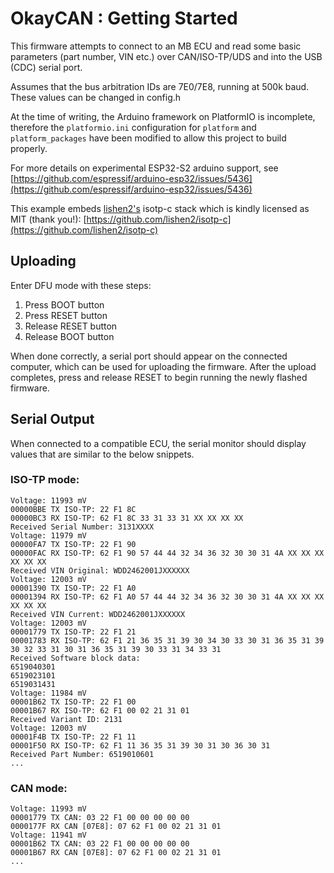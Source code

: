 # OkayCAN : Getting Started

This firmware attempts to connect to an MB ECU and read some basic parameters 
(part number, VIN etc.) over CAN/ISO-TP/UDS and into the USB (CDC) serial port.

Assumes that the bus arbitration IDs are 7E0/7E8, running at 500k baud. 
These values can be changed in config.h

At the time of writing, the Arduino framework on PlatformIO is incomplete,
therefore the `platformio.ini` configuration for `platform` and `platform_packages`
have been modified to allow this project to build properly.

For more details on experimental ESP32-S2 arduino support, 
see [https://github.com/espressif/arduino-esp32/issues/5436](https://github.com/espressif/arduino-esp32/issues/5436)

This example embeds [lishen2's](https://github.com/lishen2/) isotp-c stack which is kindly licensed as MIT (thank you!): 
[https://github.com/lishen2/isotp-c](https://github.com/lishen2/isotp-c)

## Uploading

Enter DFU mode with these steps:

1. Press BOOT button
2. Press RESET button
3. Release RESET button
4. Release BOOT button

When done correctly, a serial port should appear on the connected computer, which can be used for uploading the firmware.
After the upload completes, press and release RESET to begin running the newly flashed firmware.

## Serial Output

When connected to a compatible ECU, the serial monitor should display values that are similar to the below snippets.

### ISO-TP mode:

```
Voltage: 11993 mV
00000BBE TX ISO-TP: 22 F1 8C
00000BC3 RX ISO-TP: 62 F1 8C 33 31 33 31 XX XX XX XX
Received Serial Number: 3131XXXX
Voltage: 11979 mV
00000FA7 TX ISO-TP: 22 F1 90
00000FAC RX ISO-TP: 62 F1 90 57 44 44 32 34 36 32 30 30 31 4A XX XX XX XX XX XX
Received VIN Original: WDD2462001JXXXXXX
Voltage: 12003 mV
00001390 TX ISO-TP: 22 F1 A0
00001394 RX ISO-TP: 62 F1 A0 57 44 44 32 34 36 32 30 30 31 4A XX XX XX XX XX XX
Received VIN Current: WDD2462001JXXXXXX
Voltage: 12003 mV
00001779 TX ISO-TP: 22 F1 21
00001783 RX ISO-TP: 62 F1 21 36 35 31 39 30 34 30 33 30 31 36 35 31 39 30 32 33 31 30 31 36 35 31 39 30 33 31 34 33 31
Received Software block data:
6519040301
6519023101
6519031431
Voltage: 11984 mV
00001B62 TX ISO-TP: 22 F1 00
00001B67 RX ISO-TP: 62 F1 00 02 21 31 01
Received Variant ID: 2131
Voltage: 12003 mV
00001F4B TX ISO-TP: 22 F1 11
00001F50 RX ISO-TP: 62 F1 11 36 35 31 39 30 31 30 36 30 31
Received Part Number: 6519010601
...
```


### CAN mode:
```
Voltage: 11993 mV
00001779 TX CAN: 03 22 F1 00 00 00 00 00
0000177F RX CAN [07E8]: 07 62 F1 00 02 21 31 01
Voltage: 11941 mV
00001B62 TX CAN: 03 22 F1 00 00 00 00 00
00001B67 RX CAN [07E8]: 07 62 F1 00 02 21 31 01
...
```
